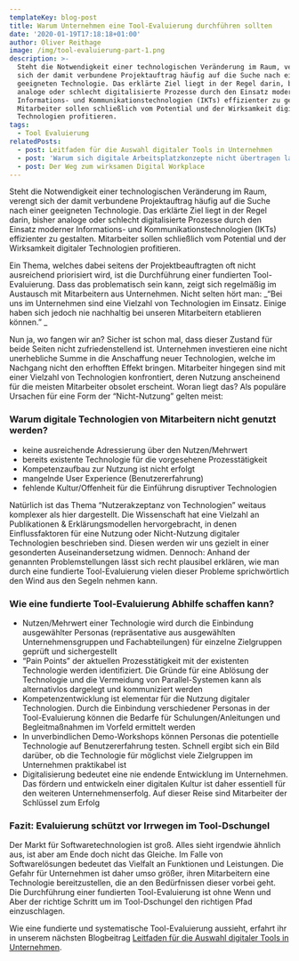 ```yaml
---
templateKey: blog-post
title: Warum Unternehmen eine Tool-Evaluierung durchführen sollten
date: '2020-01-19T17:18:18+01:00'
author: Oliver Reithage
image: /img/tool-evaluierung-part-1.png
description: >-
  Steht die Notwendigkeit einer technologischen Veränderung im Raum, verengt
  sich der damit verbundene Projektauftrag häufig auf die Suche nach einer
  geeigneten Technologie. Das erklärte Ziel liegt in der Regel darin, bisher
  analoge oder schlecht digitalisierte Prozesse durch den Einsatz moderner
  Informations- und Kommunikationstechnologien (IKTs) effizienter zu gestalten.
  Mitarbeiter sollen schließlich vom Potential und der Wirksamkeit digitaler
  Technologien profitieren. 
tags:
  - Tool Evaluierung
relatedPosts:
  - post: Leitfaden für die Auswahl digitaler Tools in Unternehmen
  - post: 'Warum sich digitale Arbeitsplatzkonzepte nicht übertragen lassen '
  - post: Der Weg zum wirksamen Digital Workplace
---
```

Steht die Notwendigkeit einer technologischen Veränderung im Raum, verengt sich der damit verbundene Projektauftrag häufig auf die Suche nach einer geeigneten Technologie. Das erklärte Ziel liegt in der Regel darin, bisher analoge oder schlecht digitalisierte Prozesse durch den Einsatz moderner Informations- und Kommunikationstechnologien (IKTs) effizienter zu gestalten. Mitarbeiter sollen schließlich vom Potential und der Wirksamkeit digitaler Technologien profitieren. 

Ein Thema, welches dabei seitens der Projektbeauftragten oft nicht ausreichend priorisiert wird, ist die Durchführung einer fundierten Tool-Evaluierung. Dass das problematisch sein kann, zeigt sich regelmäßig im Austausch mit Mitarbeitern aus Unternehmen. Nicht selten hört man: _“Bei uns im Unternehmen sind eine Vielzahl von Technologien im Einsatz. Einige haben sich jedoch nie nachhaltig bei unseren Mitarbeitern etablieren können.” _

Nun ja, wo fangen wir an? Sicher ist schon mal, dass dieser Zustand für beide Seiten nicht zufriedenstellend ist. Unternehmen investieren eine nicht unerhebliche Summe in die Anschaffung neuer Technologien, welche im Nachgang nicht den erhofften Effekt bringen. Mitarbeiter hingegen sind mit einer Vielzahl von Technologien konfrontiert, deren Nutzung anscheinend für die meisten Mitarbeiter obsolet erscheint. Woran liegt das? Als populäre Ursachen für eine Form der “Nicht-Nutzung” gelten meist:  

### Warum digitale Technologien von Mitarbeitern nicht genutzt werden?

* keine ausreichende Adressierung über den Nutzen/Mehrwert 
* bereits existente Technologie für die vorgesehene Prozesstätigkeit 
* Kompetenzaufbau zur Nutzung ist nicht erfolgt
* mangelnde User Experience (Benutzererfahrung)
* fehlende Kultur/Offenheit für die Einführung disruptiver Technologien 

Natürlich ist das Thema “Nutzerakzeptanz von Technologien” weitaus  komplexer als hier dargestellt. Die Wissenschaft hat eine Vielzahl an Publikationen & Erklärungsmodellen hervorgebracht, in denen Einflussfaktoren für eine Nutzung oder Nicht-Nutzung digitaler Technologien beschrieben sind. Diesen werden wir uns gezielt in einer gesonderten Auseinandersetzung widmen. Dennoch: Anhand der genannten Problemstellungen lässt sich recht plausibel erklären, wie man durch eine fundierte Tool-Evaluierung vielen dieser Probleme sprichwörtlich den Wind aus den Segeln nehmen kann. 

### Wie eine fundierte Tool-Evaluierung Abhilfe schaffen kann?

* Nutzen/Mehrwert einer Technologie wird durch die Einbindung ausgewählter Personas (repräsentative aus ausgewählten Unternehmensgruppen und Fachabteilungen) für einzelne Zielgruppen geprüft und sichergestellt 
* “Pain Points” der aktuellen Prozesstätigkeit mit der existenten Technologie werden identifiziert. Die Gründe für eine Ablösung der Technologie und die Vermeidung von Parallel-Systemen kann als alternativlos dargelegt und kommuniziert werden
* Kompetenzentwicklung ist elementar für die Nutzung digitaler Technologien. Durch die Einbindung verschiedener Personas in der Tool-Evaluierung können die Bedarfe für Schulungen/Anleitungen und Begleitmaßnahmen im Vorfeld ermittelt werden
* In unverbindlichen Demo-Workshops können Personas die potentielle Technologie auf Benutzererfahrung testen. Schnell ergibt sich ein Bild darüber, ob die Technologie für möglichst viele Zielgruppen im Unternehmen praktikabel ist  
* Digitalisierung bedeutet eine nie endende Entwicklung im Unternehmen. Das fördern und entwickeln einer digitalen Kultur ist daher essentiell für den weiteren Unternehmenserfolg. Auf dieser Reise sind Mitarbeiter der Schlüssel zum Erfolg 

### Fazit: Evaluierung schützt vor Irrwegen im Tool-Dschungel

Der Markt für Softwaretechnologien ist groß. Alles sieht irgendwie ähnlich aus, ist aber am Ende doch nicht das Gleiche. Im Falle von Softwarelösungen bedeutet das Vielfalt an Funktionen und Leistungen. Die Gefahr für Unternehmen ist daher umso größer, ihren Mitarbeitern eine Technologie bereitzustellen, die an den Bedürfnissen dieser vorbei geht. Die Durchführung einer fundierten Tool-Evaluierung ist ohne Wenn und Aber der richtige Schritt um im Tool-Dschungel den richtigen Pfad einzuschlagen. 

Wie eine fundierte und systematische Tool-Evaluierung aussieht, erfahrt ihr in unserem nächsten Blogbeitrag [Leitfaden für die Auswahl digitaler Tools in Unternehmen](https://www.realexperts.de/blog/2020-01-19-leitfaden-f%C3%BCr-die-auswahl-digitaler-tools-in-unternehmen/).
